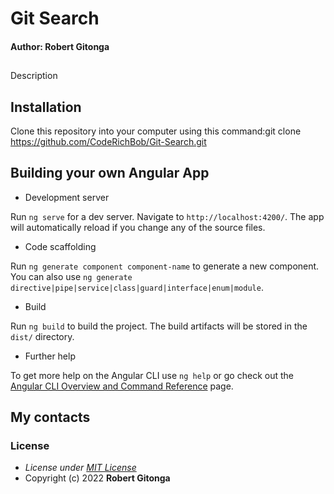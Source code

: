 # Git Search

#### Author: **Robert Gitonga**

##

Description

## Installation

Clone this repository into your computer using this command:git clone https://github.com/CodeRichBob/Git-Search.git

## Building your own Angular App

- Development server

Run `ng serve` for a dev server. Navigate to `http://localhost:4200/`. The app will automatically reload if you change any of the source files.

- Code scaffolding

Run `ng generate component component-name` to generate a new component. You can also use `ng generate directive|pipe|service|class|guard|interface|enum|module`.

- Build

Run `ng build` to build the project. The build artifacts will be stored in the `dist/` directory.

- Further help

To get more help on the Angular CLI use `ng help` or go check out the [Angular CLI Overview and Command Reference](https://angular.io/cli) page.

## My contacts

### License

- _License under [MIT License](LICENSE)_
- Copyright (c) 2022 **Robert Gitonga**
